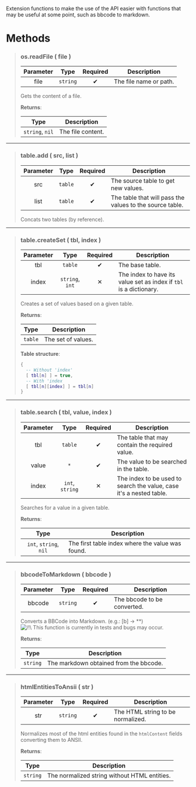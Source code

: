 Extension functions to make the use of the API easier with functions that may be useful at some point, such as bbcode to markdown.
# Methods
>### os.readFile ( file )
>| Parameter | Type | Required | Description |
>| :-: | :-: | :-: | - |
>| file | `string` | ✔ | The file name or path. |
>
>Gets the content of a file.
>
>**Returns**:
>
>| Type | Description |
>| :-: | - |
>| `string`, `nil` | The file content. |
>
---
>### table.add ( src, list )
>| Parameter | Type | Required | Description |
>| :-: | :-: | :-: | - |
>| src | `table` | ✔ | The source table to get new values. |
>| list | `table` | ✔ | The table that will pass the values to the source table. |
>
>Concats two tables (by reference).
>
---
>### table.createSet ( tbl, index )
>| Parameter | Type | Required | Description |
>| :-: | :-: | :-: | - |
>| tbl | `table` | ✔ | The base table. |
>| index | `string`, `int` | ✕ | The index to have its value set as index if `tbl` is a dictionary. |
>
>Creates a set of values based on a given table.
>
>**Returns**:
>
>| Type | Description |
>| :-: | - |
>| `table` | The set of values. |
>
>**Table structure**:
>```Lua
>{
>	-- Without 'index'
>	[ tbl[n] ] = true,
>	-- With 'index
>	[ tbl[n][index] ] = tbl[n]
>}
>```
---
>### table.search ( tbl, value, index )
>| Parameter | Type | Required | Description |
>| :-: | :-: | :-: | - |
>| tbl | `table` | ✔ | The table that may contain the required value. |
>| value | `*` | ✔ | The value to be searched in the table. |
>| index | `int`, `string` | ✕ | The index to be used to search the value, case it's a nested table. |
>
>Searches for a value in a given table.
>
>**Returns**:
>
>| Type | Description |
>| :-: | - |
>| `int`, `string`, `nil` | The first table index where the value was found. |
>
---
>### bbcodeToMarkdown ( bbcode )
>| Parameter | Type | Required | Description |
>| :-: | :-: | :-: | - |
>| bbcode | `string` | ✔ | The bbcode to be converted. |
>
>Converts a BBCode into Markdown. (e.g.: [b] -> **)<br>
>![/!\\](https://i.imgur.com/HQ188PK.png) This function is currently in tests and bugs may occur.
>
>**Returns**:
>
>| Type | Description |
>| :-: | - |
>| `string` | The markdown obtained from the bbcode. |
>
---
>### htmlEntitiesToAnsii ( str )
>| Parameter | Type | Required | Description |
>| :-: | :-: | :-: | - |
>| str | `string` | ✔ | The HTML string to be normalized. |
>
>Normalizes most of the html entities found in the `htmlContent` fields converting them to ANSII.
>
>**Returns**:
>
>| Type | Description |
>| :-: | - |
>| `string` | The normalized string without HTML entities. |
>